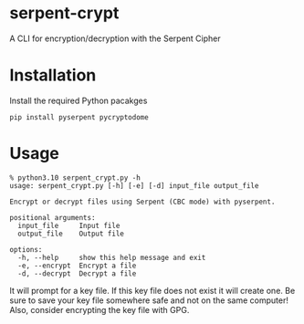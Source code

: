 # serpent-crypt

A CLI for encryption/decryption with the Serpent Cipher



# Installation

Install the required Python pacakges

```shell
pip install pyserpent pycryptodome
```

# Usage

```shell
% python3.10 serpent_crypt.py -h 
usage: serpent_crypt.py [-h] [-e] [-d] input_file output_file

Encrypt or decrypt files using Serpent (CBC mode) with pyserpent.

positional arguments:
  input_file     Input file
  output_file    Output file

options:
  -h, --help     show this help message and exit
  -e, --encrypt  Encrypt a file
  -d, --decrypt  Decrypt a file
```

It will prompt for a key file. If this key file does not exist it will create one. Be sure to save your key file somewhere safe and not on the same computer! Also, consider encrypting the key file with GPG.
